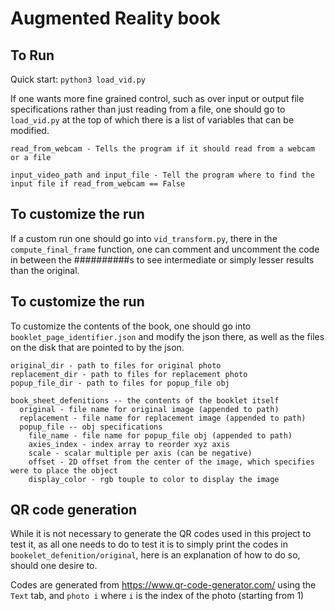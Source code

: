 # Augmented Reality book

## To Run
Quick start: `python3 load_vid.py`

If one wants more fine grained control, such as over input or output file specifications rather than just reading from a file, one should go to `load_vid.py` at the top of which there is a list of variables that can be modified.

```
read_from_webcam - Tells the program if it should read from a webcam or a file

input_video_path and input_file - Tell the program where to find the input file if read_from_webcam == False
```

## To customize the run
If a custom run one should go into `vid_transform.py`, there in the `compute_final_frame` function, one can comment and uncomment the code in between the ##########s to see intermediate or simply lesser results than the original.

## To customize the run
To customize the contents of the book, one should go into `booklet_page_identifier.json` and modify the json there, as well as the files on the disk that are pointed to by the json.

```
original_dir - path to files for original photo
replacement_dir - path to files for replacement photo
popup_file_dir - path to files for popup_file obj

book_sheet_defenitions -- the contents of the booklet itself
  original - file name for original image (appended to path)
  replacement - file name for replacement image (appended to path)
  popup_file -- obj specifications
    file_name - file name for popup_file obj (appended to path)
    axies_index - index array to reorder xyz axis
    scale - scalar multiple per axis (can be negative)
    offset - 2D offset from the center of the image, which specifies were to place the object
    display_color - rgb touple to color to display the image
```

## QR code generation
While it is not necessary to generate the QR codes used in this project to test it, as all one needs to do to test it is to simply print the codes in `bookelet_defenition/original`, here is an explanation of how to do so, should one desire to.

Codes are generated from https://www.qr-code-generator.com/ using the `Text` tab, and `photo i` where `i` is the index of the photo (starting from 1)
